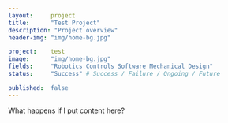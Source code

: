 ```yaml
---
layout: 	project
title: 		"Test Project"
description: "Project overview"
header-img: "img/home-bg.jpg"

project:	test
image:		"img/home-bg.jpg"
fields: 	"Robotics Controls Software Mechanical Design"
status: 	"Success" # Success / Failure / Ongoing / Future

published:	false
---
```


What happens if I put content here?